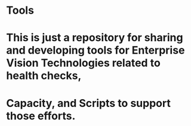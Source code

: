 # Tools
# This is just a repository for sharing and developing tools for Enterprise Vision Technologies related to health checks,
# Capacity, and Scripts to support those efforts.
